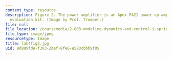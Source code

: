 ```yaml
---
content_type: resource
description: Figure 2. The power amplifier is an Apex PA21 power op-amp in their EK21
  evaluation kit. (Image by Prof. Trumper.)
file: null
file_location: /coursemedia/2-003-modeling-dynamics-and-control-i-spring-2005/9d889fdef3032baf8fe6e580cbbb9f05_lab4fig2.jpg
file_type: image/jpeg
resourcetype: Image
title: lab4fig2.jpg
uid: 9d889fde-f303-2baf-8fe6-e580cbbb9f05
---
```

